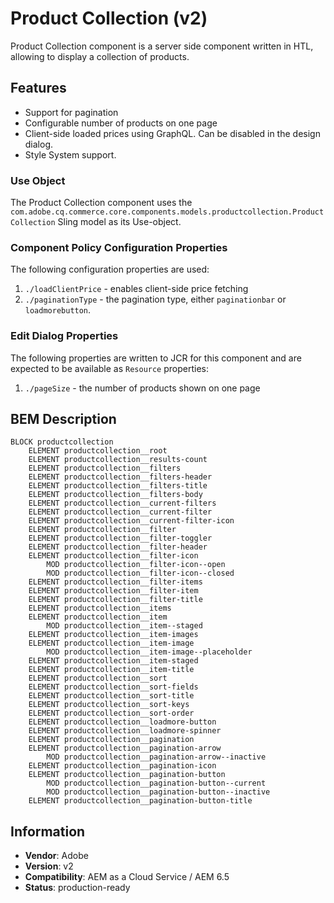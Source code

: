 <!--
Copyright 2021 Adobe Systems Incorporated

Licensed under the Apache License, Version 2.0 (the "License");
you may not use this file except in compliance with the License.
You may obtain a copy of the License at

    http://www.apache.org/licenses/LICENSE-2.0

Unless required by applicable law or agreed to in writing, software
distributed under the License is distributed on an "AS IS" BASIS,
WITHOUT WARRANTIES OR CONDITIONS OF ANY KIND, either express or implied.
See the License for the specific language governing permissions and
limitations under the License.
-->
Product Collection (v2)
====
Product Collection component is a server side component written in HTL, 
allowing to display a collection of products. 

## Features

* Support for pagination
* Configurable number of products on one page
* Client-side loaded prices using GraphQL. Can be disabled in the design dialog.
* Style System support.

### Use Object
The Product Collection component uses the `com.adobe.cq.commerce.core.components.models.productcollection.ProductCollection` Sling model as its Use-object.

### Component Policy Configuration Properties
The following configuration properties are used:

1. `./loadClientPrice` - enables client-side price fetching
2. `./paginationType` - the pagination type, either `paginationbar` or `loadmorebutton`.

### Edit Dialog Properties

The following properties are written to JCR for this component and are expected to be available as `Resource` properties:

1. `./pageSize` - the number of products shown on one page

## BEM Description
```
BLOCK productcollection
    ELEMENT productcollection__root
    ELEMENT productcollection__results-count    
    ELEMENT productcollection__filters
    ELEMENT productcollection__filters-header
    ELEMENT productcollection__filters-title
    ELEMENT productcollection__filters-body
    ELEMENT productcollection__current-filters
    ELEMENT productcollection__current-filter
    ELEMENT productcollection__current-filter-icon
    ELEMENT productcollection__filter    
    ELEMENT productcollection__filter-toggler
    ELEMENT productcollection__filter-header
    ELEMENT productcollection__filter-icon
        MOD productcollection__filter-icon--open
        MOD productcollection__filter-icon--closed    
    ELEMENT productcollection__filter-items
    ELEMENT productcollection__filter-item
    ELEMENT productcollection__filter-title
    ELEMENT productcollection__items
    ELEMENT productcollection__item
        MOD productcollection__item--staged
    ELEMENT productcollection__item-images
    ELEMENT productcollection__item-image
        MOD productcollection__item-image--placeholder
    ELEMENT productcollection__item-staged
    ELEMENT productcollection__item-title
    ELEMENT productcollection__sort
    ELEMENT productcollection__sort-fields
    ELEMENT productcollection__sort-title
    ELEMENT productcollection__sort-keys
    ELEMENT productcollection__sort-order
    ELEMENT productcollection__loadmore-button
    ELEMENT productcollection__loadmore-spinner
    ELEMENT productcollection__pagination
    ELEMENT productcollection__pagination-arrow
        MOD productcollection__pagination-arrow--inactive
    ELEMENT productcollection__pagination-icon        
    ELEMENT productcollection__pagination-button
        MOD productcollection__pagination-button--current
        MOD productcollection__pagination-button--inactive
    ELEMENT productcollection__pagination-button-title                
```

## Information
* **Vendor**: Adobe
* **Version**: v2
* **Compatibility**: AEM as a Cloud Service / AEM 6.5
* **Status**: production-ready
